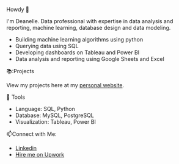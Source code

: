 Howdy 👋

I'm Deanelle. Data professional with expertise in data analysis and reporting, machine learning, database design and data modeling. 

- Building machine learning algorithms using python 
- Querying data using SQL 
- Developing dashboards on Tableau and Power BI
- Data analysis and reporting using Google Sheets and Excel 

📚:Projects 

View my projects here at my [personal website](https://deanellethompson.wixsite.com/my-site-1). 

🔨 Tools
- Language: SQL, Python
- Database: MySQL, PostgreSQL
- Visualization: Tableau, Power BI 

📫Connect with Me: 
- [Linkedin](https://www.linkedin.com/in/deanelle-thompson/)
- [Hire me on Upwork](https://www.upwork.com/freelancers/~017133a1954f954119)
  
